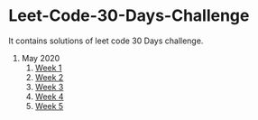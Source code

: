 # Leet-Code-30-Days-Challenge
It contains solutions of leet code 30 Days challenge.

1. May 2020
   1. [Week 1]()
   2. [Week 2]()
   3. [Week 3]()
   4. [Week 4]()
   5. [Week 5]()
